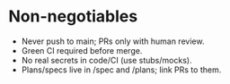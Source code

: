 # Non-negotiables
- Never push to main; PRs only with human review.
- Green CI required before merge.
- No real secrets in code/CI (use stubs/mocks).
- Plans/specs live in /spec and /plans; link PRs to them.
